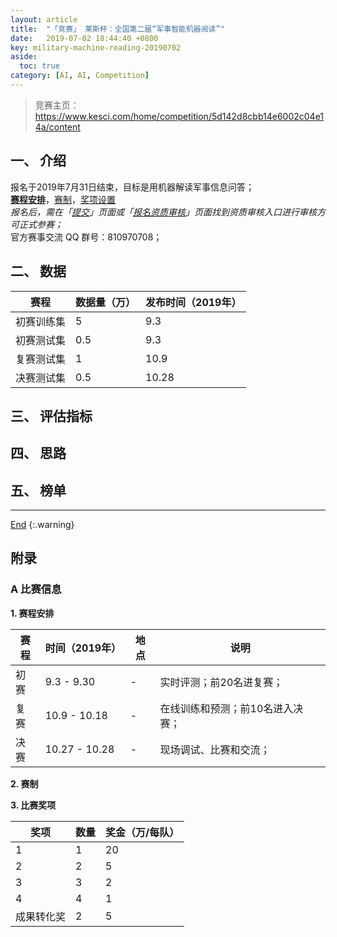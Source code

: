 ```yaml
---
layout: article
title:  "「竞赛」 莱斯杯：全国第二届“军事智能机器阅读”"
date:   2019-07-02 18:44:40 +0800
key: military-machine-reading-20190702
aside:
  toc: true
category: [AI, AI, Competition]
---
```

<span id='head'></span>
>竞赛主页：<https://www.kesci.com/home/competition/5d142d8cbb14e6002c04e14a/content>   

<!--more-->

## 一、 介绍
报名于2019年7月31日结束，目标是用机器解读军事信息问答；      
[**赛程安排**](#schedule)，[赛制](#rule)，[奖项设置](#awards)     
*报名后，需在「[提交](https://www.kesci.com/home/competition/5d142d8cbb14e6002c04e14a/submit)」页面或「[报名资质审核](https://www.kesci.com/home/competition/5d142d8cbb14e6002c04e14a/content/3)」页面找到资质审核入口进行审核方可正式参赛；*    
官方赛事交流 QQ 群号：810970708；    

## 二、 数据

| 赛程 | 数据量（万） | 发布时间（2019年） |  
| --- | --- | --- |
| 初赛训练集 | 5 | 9.3 |
| 初赛测试集 | 0.5 | 9.3 |  
| 复赛测试集 | 1 | 10.9 |   
| 决赛测试集 | 0.5 | 10.28 |  

## 三、 评估指标


## 四、 思路


## 五、 榜单




-------------------  
[End](#head)
{:.warning}  


## 附录
### A 比赛信息  
<span id="schedule">**1. 赛程安排**</span>    

| 赛程 | 时间（2019年） | 地点 | 说明 |  
| --- | --- | --- |  --- |  
| 初赛 | 9.3 - 9.30 | - | 实时评测；前20名进复赛； |  
| 复赛 | 10.9 - 10.18 | - | 在线训练和预测；前10名进入决赛； |   
| 决赛 | 10.27 - 10.28 | - | 现场调试、比赛和交流； |  


<span id="rule">**2. 赛制**</span>  


<span id="awards">**3. 比赛奖项**</span>  

| 奖项 | 数量 | 奖金（万/每队） |
| --- | --- | --- |
| 1 | 1 | 20 |
| 2 | 2 | 5 |
| 3 | 3 | 2 |
| 4 | 4 | 1 |
| 成果转化奖 | 2 | 5 |
